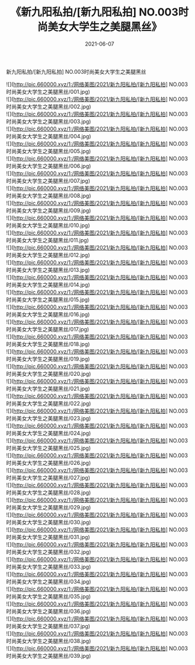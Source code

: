 ﻿---
layout: post
title:  《新九阳私拍/[新九阳私拍] NO.003时尚美女大学生之美腿黑丝》
date:   2021-06-07
img: http://pic.660000.xyz/1:/网络美图/2021/新九阳私拍/[新九阳私拍] NO.003时尚美女大学生之美腿黑丝/000.jpg
categories: [美女, 清纯, 唯美]
---

新九阳私拍/[新九阳私拍] NO.003时尚美女大学生之美腿黑丝

 ![](http://pic.660000.xyz/1:/网络美图/2021/新九阳私拍/[新九阳私拍] NO.003时尚美女大学生之美腿黑丝/001.jpg) <br>![](http://pic.660000.xyz/1:/网络美图/2021/新九阳私拍/[新九阳私拍] NO.003时尚美女大学生之美腿黑丝/002.jpg) <br>![](http://pic.660000.xyz/1:/网络美图/2021/新九阳私拍/[新九阳私拍] NO.003时尚美女大学生之美腿黑丝/003.jpg) <br>![](http://pic.660000.xyz/1:/网络美图/2021/新九阳私拍/[新九阳私拍] NO.003时尚美女大学生之美腿黑丝/004.jpg) <br>![](http://pic.660000.xyz/1:/网络美图/2021/新九阳私拍/[新九阳私拍] NO.003时尚美女大学生之美腿黑丝/005.jpg) <br>![](http://pic.660000.xyz/1:/网络美图/2021/新九阳私拍/[新九阳私拍] NO.003时尚美女大学生之美腿黑丝/006.jpg) <br>![](http://pic.660000.xyz/1:/网络美图/2021/新九阳私拍/[新九阳私拍] NO.003时尚美女大学生之美腿黑丝/007.jpg) <br>![](http://pic.660000.xyz/1:/网络美图/2021/新九阳私拍/[新九阳私拍] NO.003时尚美女大学生之美腿黑丝/008.jpg) <br>![](http://pic.660000.xyz/1:/网络美图/2021/新九阳私拍/[新九阳私拍] NO.003时尚美女大学生之美腿黑丝/009.jpg) <br>![](http://pic.660000.xyz/1:/网络美图/2021/新九阳私拍/[新九阳私拍] NO.003时尚美女大学生之美腿黑丝/010.jpg) <br>![](http://pic.660000.xyz/1:/网络美图/2021/新九阳私拍/[新九阳私拍] NO.003时尚美女大学生之美腿黑丝/011.jpg) <br>![](http://pic.660000.xyz/1:/网络美图/2021/新九阳私拍/[新九阳私拍] NO.003时尚美女大学生之美腿黑丝/012.jpg) <br>![](http://pic.660000.xyz/1:/网络美图/2021/新九阳私拍/[新九阳私拍] NO.003时尚美女大学生之美腿黑丝/013.jpg) <br>![](http://pic.660000.xyz/1:/网络美图/2021/新九阳私拍/[新九阳私拍] NO.003时尚美女大学生之美腿黑丝/014.jpg) <br>![](http://pic.660000.xyz/1:/网络美图/2021/新九阳私拍/[新九阳私拍] NO.003时尚美女大学生之美腿黑丝/015.jpg) <br>![](http://pic.660000.xyz/1:/网络美图/2021/新九阳私拍/[新九阳私拍] NO.003时尚美女大学生之美腿黑丝/016.jpg) <br>![](http://pic.660000.xyz/1:/网络美图/2021/新九阳私拍/[新九阳私拍] NO.003时尚美女大学生之美腿黑丝/017.jpg) <br>![](http://pic.660000.xyz/1:/网络美图/2021/新九阳私拍/[新九阳私拍] NO.003时尚美女大学生之美腿黑丝/018.jpg) <br>![](http://pic.660000.xyz/1:/网络美图/2021/新九阳私拍/[新九阳私拍] NO.003时尚美女大学生之美腿黑丝/019.jpg) <br>![](http://pic.660000.xyz/1:/网络美图/2021/新九阳私拍/[新九阳私拍] NO.003时尚美女大学生之美腿黑丝/020.jpg) <br>![](http://pic.660000.xyz/1:/网络美图/2021/新九阳私拍/[新九阳私拍] NO.003时尚美女大学生之美腿黑丝/021.jpg) <br>![](http://pic.660000.xyz/1:/网络美图/2021/新九阳私拍/[新九阳私拍] NO.003时尚美女大学生之美腿黑丝/022.jpg) <br>![](http://pic.660000.xyz/1:/网络美图/2021/新九阳私拍/[新九阳私拍] NO.003时尚美女大学生之美腿黑丝/023.jpg) <br>![](http://pic.660000.xyz/1:/网络美图/2021/新九阳私拍/[新九阳私拍] NO.003时尚美女大学生之美腿黑丝/024.jpg) <br>![](http://pic.660000.xyz/1:/网络美图/2021/新九阳私拍/[新九阳私拍] NO.003时尚美女大学生之美腿黑丝/025.jpg) <br>![](http://pic.660000.xyz/1:/网络美图/2021/新九阳私拍/[新九阳私拍] NO.003时尚美女大学生之美腿黑丝/026.jpg) <br>![](http://pic.660000.xyz/1:/网络美图/2021/新九阳私拍/[新九阳私拍] NO.003时尚美女大学生之美腿黑丝/027.jpg) <br>![](http://pic.660000.xyz/1:/网络美图/2021/新九阳私拍/[新九阳私拍] NO.003时尚美女大学生之美腿黑丝/028.jpg) <br>![](http://pic.660000.xyz/1:/网络美图/2021/新九阳私拍/[新九阳私拍] NO.003时尚美女大学生之美腿黑丝/029.jpg) <br>![](http://pic.660000.xyz/1:/网络美图/2021/新九阳私拍/[新九阳私拍] NO.003时尚美女大学生之美腿黑丝/030.jpg) <br>![](http://pic.660000.xyz/1:/网络美图/2021/新九阳私拍/[新九阳私拍] NO.003时尚美女大学生之美腿黑丝/031.jpg) <br>![](http://pic.660000.xyz/1:/网络美图/2021/新九阳私拍/[新九阳私拍] NO.003时尚美女大学生之美腿黑丝/032.jpg) <br>![](http://pic.660000.xyz/1:/网络美图/2021/新九阳私拍/[新九阳私拍] NO.003时尚美女大学生之美腿黑丝/033.jpg) <br>![](http://pic.660000.xyz/1:/网络美图/2021/新九阳私拍/[新九阳私拍] NO.003时尚美女大学生之美腿黑丝/034.jpg) <br>![](http://pic.660000.xyz/1:/网络美图/2021/新九阳私拍/[新九阳私拍] NO.003时尚美女大学生之美腿黑丝/035.jpg) <br>![](http://pic.660000.xyz/1:/网络美图/2021/新九阳私拍/[新九阳私拍] NO.003时尚美女大学生之美腿黑丝/036.jpg) <br>![](http://pic.660000.xyz/1:/网络美图/2021/新九阳私拍/[新九阳私拍] NO.003时尚美女大学生之美腿黑丝/037.jpg) <br>![](http://pic.660000.xyz/1:/网络美图/2021/新九阳私拍/[新九阳私拍] NO.003时尚美女大学生之美腿黑丝/038.jpg) <br>![](http://pic.660000.xyz/1:/网络美图/2021/新九阳私拍/[新九阳私拍] NO.003时尚美女大学生之美腿黑丝/039.jpg) <br>